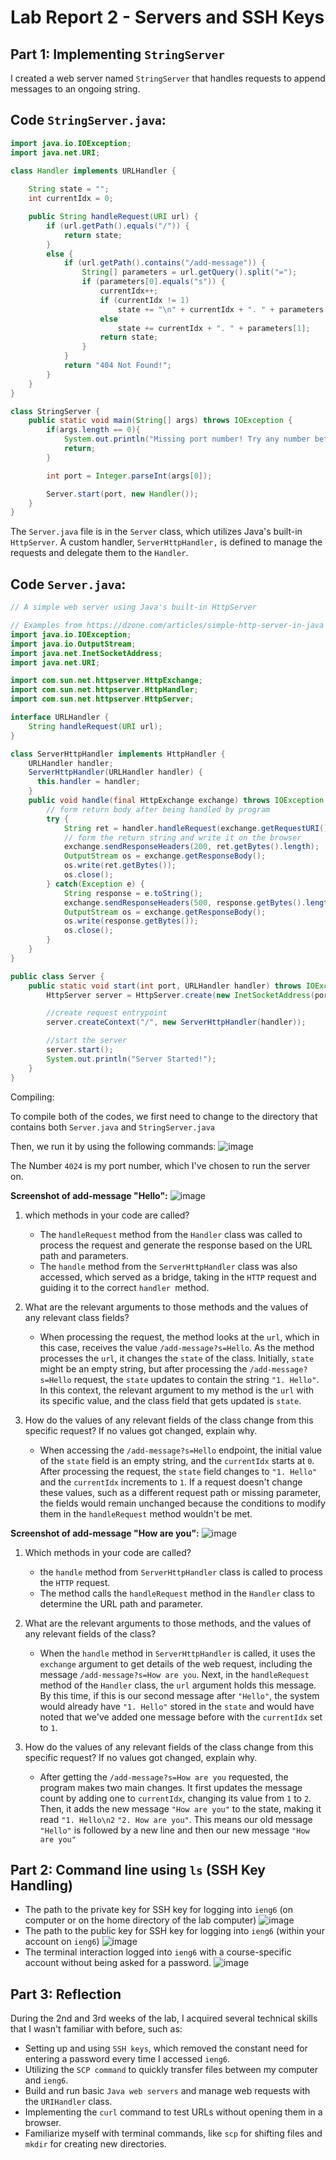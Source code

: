# Lab Report 2 - Servers and SSH Keys
## Part 1: Implementing `StringServer`

I created a web server named `StringServer` that handles requests to append messages to an ongoing string.

## Code `StringServer.java`:
```java
import java.io.IOException;
import java.net.URI;

class Handler implements URLHandler {
    
    String state = "";
    int currentIdx = 0;

    public String handleRequest(URI url) {
        if (url.getPath().equals("/")) {
            return state;
        } 
        else {
            if (url.getPath().contains("/add-message")) {
                String[] parameters = url.getQuery().split("=");
                if (parameters[0].equals("s")) {
                    currentIdx++;
                    if (currentIdx != 1)
                        state += "\n" + currentIdx + ". " + parameters[1];
                    else
                        state += currentIdx + ". " + parameters[1];
                    return state;
                }
            }
            return "404 Not Found!";
        }
    }
}

class StringServer {
    public static void main(String[] args) throws IOException {
        if(args.length == 0){
            System.out.println("Missing port number! Try any number between 1024 to 49151");
            return;
        }

        int port = Integer.parseInt(args[0]);

        Server.start(port, new Handler());
    }
}
```
The `Server.java` file is in the `Server` class, which utilizes Java's built-in `HttpServer`. A custom handler, `ServerHttpHandler,` is defined to manage the requests and delegate them to the `Handler`.

## Code `Server.java`: 
```java
// A simple web server using Java's built-in HttpServer

// Examples from https://dzone.com/articles/simple-http-server-in-java were useful references
import java.io.IOException;
import java.io.OutputStream;
import java.net.InetSocketAddress;
import java.net.URI;

import com.sun.net.httpserver.HttpExchange;
import com.sun.net.httpserver.HttpHandler;
import com.sun.net.httpserver.HttpServer;

interface URLHandler {
    String handleRequest(URI url);
}

class ServerHttpHandler implements HttpHandler {
    URLHandler handler;
    ServerHttpHandler(URLHandler handler) {
      this.handler = handler;
    }
    public void handle(final HttpExchange exchange) throws IOException {
        // form return body after being handled by program
        try {
            String ret = handler.handleRequest(exchange.getRequestURI());
            // form the return string and write it on the browser
            exchange.sendResponseHeaders(200, ret.getBytes().length);
            OutputStream os = exchange.getResponseBody();
            os.write(ret.getBytes());
            os.close();
        } catch(Exception e) {
            String response = e.toString();
            exchange.sendResponseHeaders(500, response.getBytes().length);
            OutputStream os = exchange.getResponseBody();
            os.write(response.getBytes());
            os.close();
        }
    }
}

public class Server {
    public static void start(int port, URLHandler handler) throws IOException {
        HttpServer server = HttpServer.create(new InetSocketAddress(port), 0);

        //create request entrypoint
        server.createContext("/", new ServerHttpHandler(handler));

        //start the server
        server.start();
        System.out.println("Server Started!");
    }
}
```
Compiling: 

To compile both of the codes, we first need to change to the directory that contains both `Server.java` and `StringServer.java`

Then, we run it by using the following commands: 
![image](RunCode.png)

The Number `4024` is my port number, which I've chosen to run the server on.

__Screenshot of add-message "Hello":__
 ![image](Hello1.png)
1) which methods in your code are called?
   - The `handleRequest` method from the `Handler` class was called to process the request and generate the response based on the URL path and parameters.
   - The `handle` method from the `ServerHttpHandler` class was also accessed, which served as a bridge, taking in the `HTTP` request and guiding it to the correct `handler `method.

2) What are the relevant arguments to those methods and the values of any relevant class fields?
   - When processing the request, the method looks at the `url`, which in this case, receives the value `/add-message?s=Hello`. As the method processes the `url`, it changes the `state` of the class. Initially, `state` might be an empty string, but after processing the `/add-message?s=Hello` request, the `state` updates to contain the string `"1. Hello"`. In this context, the relevant argument to my method is the `url` with its specific value, and the class field that gets updated is `state`.

3) How do the values of any relevant fields of the class change from this specific request? If no values got changed, explain why.
   - When accessing the `/add-message?s=Hello` endpoint, the initial value of the `state` field is an empty string, and the `currentIdx` starts at `0`. After processing the request, the `state` field changes to `"1. Hello"` and the `currentIdx` increments to `1`. If a request doesn't change these values, such as a different request path or missing parameter, the fields would remain unchanged because the conditions to modify them in the `handleRequest` method wouldn't be met.

__Screenshot of add-message "How are you":__
 ![image](How1.png)
1) Which methods in your code are called?
   - the `handle` method from `ServerHttpHandler` class is called to process the `HTTP` request.
   - The method calls the `handleRequest` method in the `Handler` class to determine the URL path and parameter.

2) What are the relevant arguments to those methods, and the values of any relevant fields of the class?
   - When the `handle` method in `ServerHttpHandler` is called, it uses the `exchange` argument to get details of the web request, including the message `/add-message?s=How are you`. Next, in the `handleRequest` method of the `Handler` class, the `url` argument holds this message. By this time, if this is our second message after `"Hello"`, the system would already have `"1. Hello"` stored in the `state` and would have noted that we've added one message before with the `currentIdx` set to `1`.
   
3) How do the values of any relevant fields of the class change from this specific request? If no values got changed, explain why.
   - After getting the `/add-message?s=How are you` requested, the program makes two main changes. It first updates the message count by adding one to `currentIdx`, changing its value from `1` to `2`. Then, it adds the new message `"How are you"` to the state, making it read `"1. Hello\n2` `"2. How are you"`. This means our old message `"Hello"` is followed by a new line and then our new message `"How are you"`


## Part 2: Command line using `ls` (SSH Key Handling)
- The path to the private key for SSH key for logging into `ieng6` (on computer or on the home directory of the lab computer)
  ![image](user_.png)
- The path to the public key for SSH key for logging into `ieng6` (within your account on `ieng6`)
  ![image](Key.png)
- The terminal interaction logged into `ieng6` with a course-specific account without being asked for a password.
 ![image](log1.png)

## Part 3: Reflection 
During the 2nd and 3rd weeks of the lab, I acquired several technical skills that I wasn't familiar with before, such as:

- Setting up and using `SSH keys`, which removed the constant need for entering a password every time I accessed `ieng6`.
- Utilizing the `SCP command` to quickly transfer files between my computer and `ieng6`.
- Build and run basic `Java web servers` and manage web requests with the `URIHandler` class.
- Implementing the `curl` command to test URLs without opening them in a browser.
- Familiarize myself with terminal commands, like `scp` for shifting files and `mkdir` for creating new directories.


